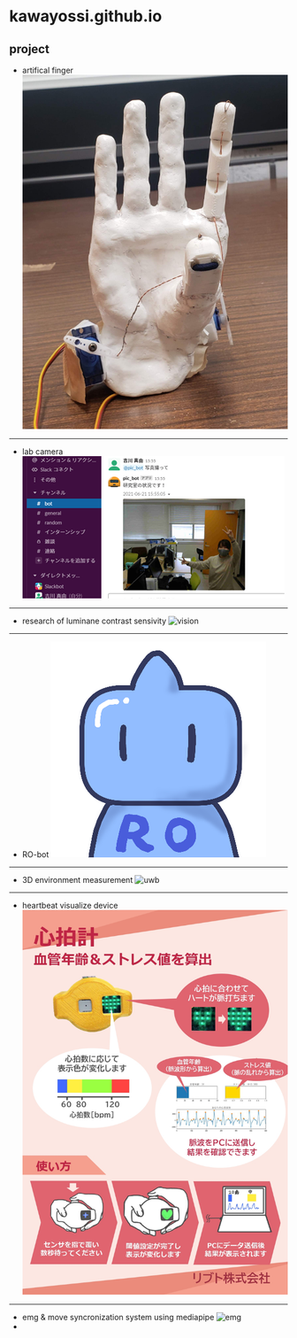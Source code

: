 # kawayossi.github.io

## project
* artifical finger
![artifical_finger](https://github.com/kawayossi/kawayossi.github.io/blob/img/artifical_finger.jpg?raw=true)

---
* lab camera
![pic_bot](https://github.com/kawayossi/kawayossi.github.io/blob/img/pic_bot.png?raw=true)

---
* research of luminane contrast sensivity
![vision](https://github.com/kawayossi/kawayossi.github.io/blob/img/Contrast_poster.jpg?raw=true)

---
* RO-bot
![RO-bot](https://github.com/kawayossi/kawayossi.github.io/blob/img/RO-bot_icon.png?raw=true)

---
* 3D environment measurement
![uwb](https://github.com/kawayossi/kawayossi.github.io/blob/img/UWB_poster.jpg?raw=true)

---
* heartbeat visualize device
![HRmonitor](https://github.com/kawayossi/kawayossi.github.io/blob/img/HRmonitor.jpg?raw=true)

---
* emg & move syncronization system using mediapipe
![emg](https://github.com/kawayossi/kawayossi.github.io/blob/img/EMG_poster.jpg?raw=true)
* 
